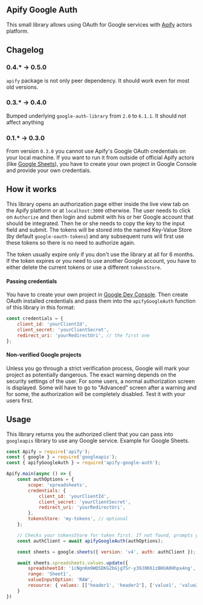## Apify Google Auth

This small library allows using OAuth for Google services with [Apify](http://apify.com/) actors platform.

## Chagelog

### 0.4.* -> 0.5.0
`apify` package is not only peer dependency. It should work even for most old versions.

### 0.3.* -> 0.4.0
Bumped underlying `google-auth-library` from `2.0` to `6.1.1`. It should not affect anything

### 0.1.* -> 0.3.0
From version `0.3.0` you cannot use Apify's Google OAuth credentials on your local machine. If you want to run it from outside of official Apify actors (like [Google Sheets](https://apify.com/lukaskrivka/google-sheets)), you have to create your own project in Google Console and provide your own credentials.

## How it works
This library opens an authorization page either inside the live view tab on the Apify platform or at `localhost:3000` otherwise. The user needs to click on `Authorize` and then login and submit with his or her Google account that should be integrated. Then he or she needs to copy the key to the input field and submit. The tokens will be stored into the named Key-Value Store (by default `google-oauth-tokens`) and any subsequent runs will first use these tokens so there is no need to authorize again.

The token usually expire only if you don't use the library at all for 6 months. If the token expires or you need to use another Google account, you have to either delete the current tokens or use a different `tokensStore`.

#### Passing credentials
You have to create your own project in [Google Dev Console](https://console.developers.google.com/). Then create OAuth installed credentials and pass them into the `apifyGoogleAuth` function of this library in this format:

```javascript
const credentials = {
    client_id: 'yourClientId',
    client_secret: 'yourClientSecret',
    redirect_uri: 'yourRedirectUri', // the first one
};
```

#### Non-verified Google projects
Unless you go through a strict verification process, Google will mark your project as potentially dangerous. The exact warning depends on the security settings of the user. For some users, a normal authorization screen is displayed. Some will have to go to "Advanced" screen after a warning and for some, the authorization will be completely disabled. Test it with your users first.

## Usage
This library returns you the authorized client that you can pass into `googleapis` library to use any Google service. Example for Google Sheets.

```javascript
const Apify = require('apify');
const { google } = require('googleapis');
const { apifyGoogleAuth } = require('apify-google-auth');

Apify.main(async () => {
    const authOptions = {
        scope: 'spreadsheets',
        credentials: {
            client_id: 'yourClientId',
            client_secret: 'yourClientSecret',
            redirect_uri: 'yourRedirectUri',
        },
        tokensStore: 'my-tokens', // optional
    };

    // Checks your tokensStore for token first. If not found, prompts you to authorize.
    const authClient = await apifyGoogleAuth(authOptions);

    const sheets = google.sheets({ version: 'v4', auth: authClient });

    await sheets.spreadsheets.values.update({
        spreadsheetId: '1cNgnKm9WQSDKG2bGjgTSr-y39J0K61zBHUA0Hhpx4ng',
        range: 'Sheet1',
        valueInputOption: 'RAW',
        resource: { values: [['header1', 'header2'], ['value1', 'value2']] },
    }
})
```



